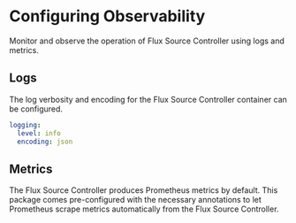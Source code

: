 # Configuring Observability

Monitor and observe the operation of Flux Source Controller using logs and metrics.

## Logs

The log verbosity and encoding for the Flux Source Controller container can be configured.

```yaml
logging:
  level: info
  encoding: json
```

## Metrics

The Flux Source Controller produces Prometheus metrics by default. This package comes pre-configured with the necessary annotations to let Prometheus scrape metrics automatically from the Flux Source Controller.
